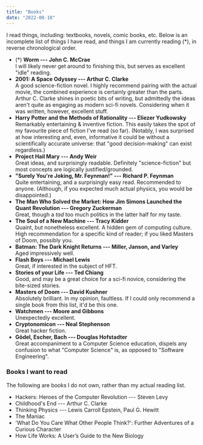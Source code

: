 ```yaml
---
title: "Books"
date: "2022-08-18"
---
```


I read things, including: textbooks, novels, comic books, etc.
Below is an incomplete list of things I have read, and things I am currently reading (*),
in reverse chronological order.

- (*) **Worm --- John C. McCrae**<br>
  I will likely never get around to finishing this, but serves as excellent "idle" reading.
- **2001: A Space Odyssey --- Arthur C. Clarke**<br>
  A good science-fiction novel. I highly recommend pairing with the actual movie, the combined experience is certainly greater than the parts. Arthur C. Clarke shines in poetic bits of writing, but admittedly the ideas aren't quite as engaging as modern sci-fi novels.
  Considering when it was written, however, excellent stuff.
- **Harry Potter and the Methods of Rationality --- Eliezer Yudkowsky**<br>
  Remarkably entertaining & inventive fiction. This easily takes the spot of my favourite piece of fiction I've read (so far). (Notably, I was surprised at how interesting and, even, informative it could be without a scientifically accurate universe: that "good decision-making" can exist regardless.)
- **Project Hail Mary --- Andy Weir**<br>
  Great ideas, and surprisingly readable. Definitely "science-fiction" but most concepts are logically justified/grounded.
- **"Surely You're Joking, Mr. Feynman!" --- Richard P. Feynman**<br>
  Quite entertaining, and a surprisingly easy read. Recommended to anyone. (Although, if you expected much actual physics, you would be disappointed.)
- **The Man Who Solved the Market: How Jim Simons Launched the Quant Revolution --- Gregory Zuckerman**<br>
  Great, though a _tad_ too much politics in the latter half for my taste.
- **The Soul of a New Machine --- Tracy Kidder**<br>
  Quaint, but nonetheless excellent. A hidden gem of computing culture. High recommendation for a specific kind of reader; if you liked Masters of Doom, possibly you.
- **Batman: The Dark Knight Returns --- Miller, Janson, and Varley**<br>
  Aged impressively well.
- **Flash Boys --- Michael Lewis**<br>
  Great, if interested in the subject of HFT.
- **Stories of your Life --- Ted Chiang**<br>
  Good, and may be a great choice for a sci-fi novice, considering the bite-sized stories.
- **Masters of Doom --- David Kushner**<br>
  Absolutely brilliant. In my opinion, faultless. If I could only recommend a single book from this list, it'd be this one.
- **Watchmen --- Moore and Gibbons**<br>
  Unexpectedly excellent.
- **Cryptonomicon --- Neal Stephenson**<br>
  Great hacker fiction.
- **Gödel, Escher, Bach --- Douglas Hofstadter**<br>
  Great accompaniment to a Computer Science education, dispels any confusion to what "Computer Science" is, as opposed to "Software Engineering".

### Books I want to read

The following are books I do not own, rather than my actual reading list.

- Hackers: Heroes of the Computer Revolution --- Steven Levy
- Childhood's End --- Arthur C. Clarke
- Thinking Physics --- Lewis Carroll Epstein, Paul G. Hewitt
- The Maniac
- 'What Do You Care What Other People Think?': Further Adventures of a Curious Character
- How Life Works: A User’s Guide to the New Biology
